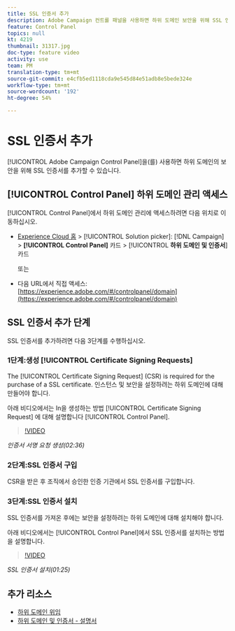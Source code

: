 ```yaml
---
title: SSL 인증서 추가
description: Adobe Campaign 컨트롤 패널을 사용하면 하위 도메인 보안을 위해 SSL 인증서를 추가할 수 있습니다.
feature: Control Panel
topics: null
kt: 4219
thumbnail: 31317.jpg
doc-type: feature video
activity: use
team: PM
translation-type: tm+mt
source-git-commit: e4cfb5ed1118cda9e545d84e51adb8e5bede324e
workflow-type: tm+mt
source-wordcount: '192'
ht-degree: 54%

---
```



# SSL 인증서 추가

 [!UICONTROL Adobe Campaign Control Panel]을(를) 사용하면 하위 도메인의 보안을 위해 SSL 인증서를 추가할 수 있습니다.

## [!UICONTROL Control Panel] 하위 도메인 관리 액세스

[!UICONTROL Control Panel]에서 하위 도메인 관리에 액세스하려면 다음 위치로 이동하십시오.

* [Experience Cloud 홈](https://experience.adobe.com/#/home) > [!UICONTROL Solution picker]: [!DNL Campaign] > **[!UICONTROL Control Panel]** 카드 > [!UICONTROL **하위 도메인 및 인증서**] 카드

   또는
* 다음 URL에서 직접 액세스: [https://experience.adobe.com/#/controlpanel/domain](https://experience.adobe.com/#/controlpanel/domain)

## SSL 인증서 추가 단계

SSL 인증서를 추가하려면 다음 3단계를 수행하십시오.

### 1단계:생성 [!UICONTROL Certificate Signing Requests]

The [!UICONTROL Certificate Signing Request] (CSR) is required for the purchase of a SSL certificate. 인스턴스 및 보안을 설정하려는 하위 도메인에 대해 만들어야 합니다.

아래 비디오에서는 In을 생성하는 방법 [!UICONTROL Certificate Signing Request] 에 대해 설명합니다 [!UICONTROL Control Panel].

>[!VIDEO](https://video.tv.adobe.com/v/31317?quality=12)

*인증서 서명 요청 생성(02:36)*

### 2단계:SSL 인증서 구입

CSR을 받은 후 조직에서 승인한 인증 기관에서 SSL 인증서를 구입합니다.

### 3단계:SSL 인증서 설치

SSL 인증서를 가져온 후에는 보안을 설정하려는 하위 도메인에 대해 설치해야 합니다.

아래 비디오에서는 [!UICONTROL Control Panel]에서 SSL 인증서를 설치하는 방법을 설명합니다. 

>[!VIDEO](https://video.tv.adobe.com/v/31166?quality=12)

*SSL 인증서 설치(01:25)*

## 추가 리소스

* [하위 도메인 위임](/help/administrating/control-panel/subdomain-delegation.md)
* [하위 도메인 및 인증서 - 설명서](https://docs.adobe.com/content/help/ko-KR/control-panel/using/subdomains-and-certificates/renewing-subdomain-certificate.html)
